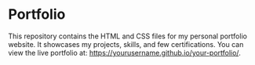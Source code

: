 # Portfolio
This repository contains the HTML and CSS files for my personal portfolio website. It showcases my projects, skills, and few certifications. You can view the live portfolio at: https://yourusername.github.io/your-portfolio/.
